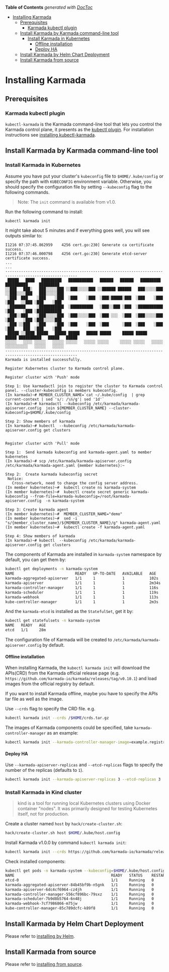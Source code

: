 <!-- START doctoc generated TOC please keep comment here to allow auto update -->
<!-- DON'T EDIT THIS SECTION, INSTEAD RE-RUN doctoc TO UPDATE -->
**Table of Contents**  *generated with [DocToc](https://github.com/thlorenz/doctoc)*

- [Installing Karmada](#installing-karmada)
  - [Prerequisites](#prerequisites)
    - [Karmada kubectl plugin](#karmada-kubectl-plugin)
  - [Install Karmada by Karmada command-line tool](#install-karmada-by-karmada-command-line-tool)
    - [Install Karmada in Kubernetes](#install-karmada-in-kubernetes)
      - [Offline installation](#offline-installation)
      - [Deploy HA](#deploy-ha)
  - [Install Karmada by Helm Chart Deployment](#install-karmada-by-helm-chart-deployment)
  - [Install Karmada from source](#install-karmada-from-source)

<!-- END doctoc generated TOC please keep comment here to allow auto update -->

# Installing Karmada

## Prerequisites

### Karmada kubectl plugin
`kubectl-karmada` is the Karmada command-line tool that lets you control the Karmada control plane, it presents as
the [kubectl plugin][1].
For installation instructions see [installing kubectl-karmada](./install-kubectl-karmada.md).

## Install Karmada by Karmada command-line tool

### Install Karmada in Kubernetes

Assume you have put your cluster's `kubeconfig` file to `$HOME/.kube/config` or specify the path
with `KUBECONFIG` environment variable. Otherwise, you should specify the configuration file by
setting `--kubeconfig` flag to the following commands.

> Note: The `init` command is available from v1.0. 

Run the following command to install:
```bash
kubectl karmada init
```
It might take about 5 minutes and if everything goes well, you will see outputs similar to:
```
I1216 07:37:45.862959    4256 cert.go:230] Generate ca certificate success.
I1216 07:37:46.000798    4256 cert.go:230] Generate etcd-server certificate success.
...
...
------------------------------------------------------------------------------------------------------
 █████   ████   █████████   ███████████   ██████   ██████   █████████   ██████████     █████████
░░███   ███░   ███░░░░░███ ░░███░░░░░███ ░░██████ ██████   ███░░░░░███ ░░███░░░░███   ███░░░░░███
 ░███  ███    ░███    ░███  ░███    ░███  ░███░█████░███  ░███    ░███  ░███   ░░███ ░███    ░███
 ░███████     ░███████████  ░██████████   ░███░░███ ░███  ░███████████  ░███    ░███ ░███████████
 ░███░░███    ░███░░░░░███  ░███░░░░░███  ░███ ░░░  ░███  ░███░░░░░███  ░███    ░███ ░███░░░░░███
 ░███ ░░███   ░███    ░███  ░███    ░███  ░███      ░███  ░███    ░███  ░███    ███  ░███    ░███
 █████ ░░████ █████   █████ █████   █████ █████     █████ █████   █████ ██████████   █████   █████
░░░░░   ░░░░ ░░░░░   ░░░░░ ░░░░░   ░░░░░ ░░░░░     ░░░░░ ░░░░░   ░░░░░ ░░░░░░░░░░   ░░░░░   ░░░░░
------------------------------------------------------------------------------------------------------
Karmada is installed successfully.

Register Kubernetes cluster to Karmada control plane.

Register cluster with 'Push' mode
                                                                                                                                                                             
Step 1: Use karmadactl join to register the cluster to Karmada control panel. --cluster-kubeconfig is members kubeconfig.
(In karmada)~# MEMBER_CLUSTER_NAME=`cat ~/.kube/config  | grep current-context | sed 's/: /\n/g'| sed '1d'`
(In karmada)~# karmadactl --kubeconfig /etc/karmada/karmada-apiserver.config  join ${MEMBER_CLUSTER_NAME} --cluster-kubeconfig=$HOME/.kube/config

Step 2: Show members of karmada
(In karmada)~# kubectl  --kubeconfig /etc/karmada/karmada-apiserver.config get clusters


Register cluster with 'Pull' mode

Step 1:  Send karmada kubeconfig and karmada-agent.yaml to member kubernetes
(In karmada)~# scp /etc/karmada/karmada-apiserver.config /etc/karmada/karmada-agent.yaml {member kubernetes}:~
                                                                                                                                                                             
Step 2:  Create karmada kubeconfig secret
 Notice:
   Cross-network, need to change the config server address.
(In member kubernetes)~#  kubectl create ns karmada-system
(In member kubernetes)~#  kubectl create secret generic karmada-kubeconfig --from-file=karmada-kubeconfig=/root/karmada-apiserver.config  -n karmada-system                  

Step 3: Create karmada agent
(In member kubernetes)~#  MEMBER_CLUSTER_NAME="demo"
(In member kubernetes)~#  sed -i "s/{member_cluster_name}/${MEMBER_CLUSTER_NAME}/g" karmada-agent.yaml
(In member kubernetes)~#  kubectl create -f karmada-agent.yaml
                                                                                                                                                                             
Step 4: Show members of karmada                                                                                                                                              
(In karmada)~# kubectl  --kubeconfig /etc/karmada/karmada-apiserver.config get clusters

```

The components of Karmada are installed in `karmada-system` namespace by default, you can get them by:
```bash
kubectl get deployments -n karmada-system
NAME                           READY   UP-TO-DATE   AVAILABLE   AGE
karmada-aggregated-apiserver   1/1     1            1           102s
karmada-apiserver              1/1     1            1           2m34s
karmada-controller-manager     1/1     1            1           116s
karmada-scheduler              1/1     1            1           119s
karmada-webhook                1/1     1            1           113s
kube-controller-manager        1/1     1            1           2m3s
```
And the `karmada-etcd` is installed as the `StatefulSet`, get it by:
```bash
kubectl get statefulsets -n karmada-system
NAME   READY   AGE
etcd   1/1     28m
```

The configuration file of Karmada will be created to `/etc/karmada/karmada-apiserver.config` by default.

#### Offline installation

When installing Karmada, the `kubectl karmada init` will download the APIs(CRD) from the Karmada official release page
(e.g. `https://github.com/karmada-io/karmada/releases/tag/v0.10.1`) and load images from the official registry by default.

If you want to install Karmada offline, maybe you have to specify the APIs tar file as well as the image.

Use `--crds` flag to specify the CRD file. e.g.
```bash
kubectl karmada init --crds /$HOME/crds.tar.gz
```

The images of Karmada components could be specified, take `karmada-controller-manager` as an example:
```bash
kubectl karmada init --karmada-controller-manager-image=example.registry.com/library/karmada-controller-manager:1.0 
```

#### Deploy HA
Use `--karmada-apiserver-replicas` and `--etcd-replicas` flags to specify the number of the replicas (defaults to `1`).
```bash
kubectl karmada init --karmada-apiserver-replicas 3 --etcd-replicas 3
```

### Install Karmada in Kind cluster

> kind is a tool for running local Kubernetes clusters using Docker container "nodes". 
> It was primarily designed for testing Kubernetes itself, not for production.

Create a cluster named `host` by `hack/create-cluster.sh`:
```bash
hack/create-cluster.sh host $HOME/.kube/host.config
```

Install Karmada v1.0.0 by command `kubectl karmada init`:
```bash
kubectl karmada init --crds https://github.com/karmada-io/karmada/releases/download/v1.0.0/crds.tar.gz --kubeconfig=$HOME/.kube/host.config
```

Check installed components:
```bash
kubectl get pods -n karmada-system --kubeconfig=$HOME/.kube/host.config
NAME                                           READY   STATUS    RESTARTS   AGE
etcd-0                                         1/1     Running   0          2m55s
karmada-aggregated-apiserver-84b45bf9b-n5gnk   1/1     Running   0          109s
karmada-apiserver-6dc4cf6964-cz4jh             1/1     Running   0          2m40s
karmada-controller-manager-556cf896bc-79sxz    1/1     Running   0          2m3s
karmada-scheduler-7b9d8b5764-6n48j             1/1     Running   0          2m6s
karmada-webhook-7cf7986866-m75jw               1/1     Running   0          2m
kube-controller-manager-85c789dcfc-k89f8       1/1     Running   0          2m10s
```

## Install Karmada by Helm Chart Deployment
Please refer to [installing by Helm](https://github.com/karmada-io/karmada/tree/master/charts).

## Install Karmada from source

Please refer to [installing from source](./fromsource.md).

[1]: https://kubernetes.io/docs/tasks/extend-kubectl/kubectl-plugins/